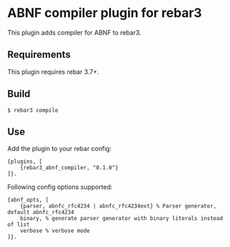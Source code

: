 ABNF compiler plugin for rebar3
=====

This plugin adds compiler for ABNF to rebar3.

Requirements
------------
This plugin requires rebar 3.7+.

Build
-----

    $ rebar3 compile

Use
---

Add the plugin to your rebar config:

    {plugins, [
        {rebar3_abnf_compiler, "0.1.0"}
    ]}.

Following config options supported:
    
    {abnf_opts, [
        {parser, abnfc_rfc4234 | abnfc_rfc4234ext} % Parser generator, default abnfc_rfc4234
        binary, % generate parser generator with binary literals instead of list
        verbose % verbose mode
    ]}.
